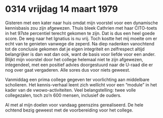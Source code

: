 # 0314 vrijdag 14 maart 1979
Gisteren met een kater naar huis omdat mijn voorstel voor een dynamische kennisbasis zou zijn afgewezen. Thuis bleek Cathrien met haar CITO-toets in het 97ste percentiel terecht gekomen te zijn. Dat is dus een heel goede score. De weg naar het Ignatius is nu vrij. Toch kostte het mij moeite om er echt van te genieten vanwege die zeperd. Na diep nadenken vanochtend tot de conclusie gekomen dat je eigen integriteit en zelfrespect altijd belangrijker is dan wat dan ook, want de basis voor liefde voor een ander. Blijkt mijn voorstel door het college helemaal niet te zijn afgewezen, integendeel, met een positief advies doorgestuurd naar de U-raad die er nog over gaat vergaderen. Alle sores dus voor niets geweest. 

Vanmiddag een prima college gegeven ter voorlichting aan middelbare scholieren. Het kennis-verhaal leent zich wellicht voor een “module” in het kader van de vwowo-activiteiten. Veel belangstelling: twee volle collegezalen, toch zo’n 600 mensen, inclusief de ouders.

Al met al mijn doelen voor vandaag geenszins gerealiseerd. De hele ochtend bezig geweest met de voorbereiding voor het college.

